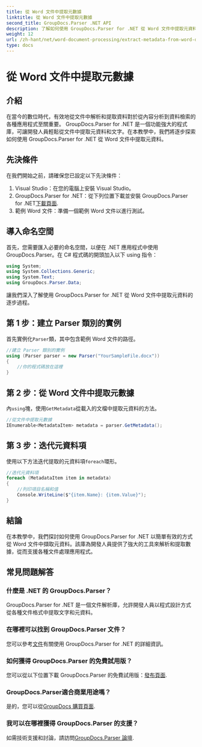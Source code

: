 ```yaml
---
title: 從 Word 文件中提取元數據
linktitle: 從 Word 文件中提取元數據
second_title: GroupDocs.Parser .NET API
description: 了解如何使用 GroupDocs.Parser for .NET 從 Word 文件中提取元資料。解析和檢索文件資訊的簡單步驟。
weight: 12
url: /zh-hant/net/word-document-processing/extract-metadata-from-word-document/
type: docs
---
```

# 從 Word 文件中提取元數據

## 介紹
在當今的數位時代，有效地從文件中解析和提取資料對於從內容分析到資料檢索的各種應用程式至關重要。 GroupDocs.Parser for .NET 是一個功能強大的程式庫，可讓開發人員輕鬆從文件中提取元資料和文字。在本教學中，我們將逐步探索如何使用 GroupDocs.Parser for .NET 從 Word 文件中提取元資料。
## 先決條件
在我們開始之前，請確保您已設定以下先決條件：
1. Visual Studio：在您的電腦上安裝 Visual Studio。
2.  GroupDocs.Parser for .NET：從下列位置下載並安裝 GroupDocs.Parser for .NET[下載頁面](https://releases.groupdocs.com/parser/net/).
3. 範例 Word 文件：準備一個範例 Word 文件以進行測試。
## 導入命名空間
首先，您需要匯入必要的命名空間，以便在 .NET 應用程式中使用 GroupDocs.Parser。在 C# 程式碼的開頭加入以下 using 指令：
```csharp
using System;
using System.Collections.Generic;
using System.Text;
using GroupDocs.Parser.Data;
```
讓我們深入了解使用 GroupDocs.Parser for .NET 從 Word 文件中提取元資料的逐步過程。
## 第 1 步：建立 Parser 類別的實例
首先實例化`Parser`類，其中包含範例 Word 文件的路徑。
```csharp
//建立 Parser 類別的實例
using (Parser parser = new Parser("YourSampleFile.docx"))
{
    //你的程式碼放在這裡
}
```
## 第 2 步：從 Word 文件中提取元數據
內`using`塊，使用`GetMetadata`從載入的文檔中提取元資料的方法。
```csharp
//從文件中提取元數據
IEnumerable<MetadataItem> metadata = parser.GetMetadata();
```
## 第 3 步：迭代元資料項
使用以下方法迭代提取的元資料項`foreach`環形。
```csharp
//迭代元資料項
foreach (MetadataItem item in metadata)
{
    //列印項目名稱和值
    Console.WriteLine($"{item.Name}: {item.Value}");
}
```
## 結論
在本教學中，我們探討如何使用 GroupDocs.Parser for .NET 以簡單有效的方式從 Word 文件中擷取元資料。該庫為開發人員提供了強大的工具來解析和提取數據，從而支援各種文件處理應用程式。

## 常見問題解答
### 什麼是 .NET 的 GroupDocs.Parser？
GroupDocs.Parser for .NET 是一個文件解析庫，允許開發人員以程式設計方式從各種文件格式中提取文字和元資料。
### 在哪裡可以找到 GroupDocs.Parser 文件？
您可以參考[文件](https://tutorials.groupdocs.com/parser/net/)有關使用 GroupDocs.Parser for .NET 的詳細資訊。
### 如何獲得 GroupDocs.Parser 的免費試用版？
您可以從以下位置下載 GroupDocs.Parser 的免費試用版：[發布頁面](https://releases.groupdocs.com/).
### GroupDocs.Parser適合商業用途嗎？
是的，您可以從[GroupDocs 購買頁面](https://purchase.groupdocs.com/buy).
### 我可以在哪裡獲得 GroupDocs.Parser 的支援？
如需技術支援和討論，請訪問[GroupDocs.Parser 論壇](https://forum.groupdocs.com/c/parser/17).